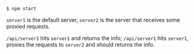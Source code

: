 ```shell
$ npm start
```

`server1` is the default server, `server2` is the server that receives some proxied requests.

`/api/server1` hits `server1` and returns the info;
`/api/server1` hits `server1`, proxies the requests to `server2` and should returns the info.

